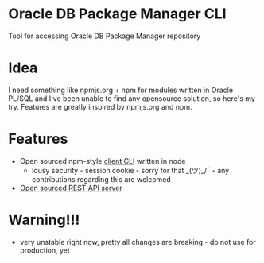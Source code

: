 # Oracle DB Package Manager CLI

Tool for accessing Oracle DB Package Manager repository

# Idea

I need something like npmjs.org + npm for modules written in Oracle PL/SQL and I've been unable to find any opensource solution, so here's my try.
Features are greatly inspired by npmjs.org and npm.

# Features

* Open sourced npm-style [client CLI](https://github.com/s-oravec/oradbpm-cli) written in node
	* lousy security - session cookie - sorry for that \_(ツ)_/¯ - any contributions regarding this are welcomed
* [Open sourced REST API server](https://github.com/s-oravec/oradbpm-repo) 

# Warning!!!

* very unstable right now, pretty all changes are breaking - do not use for production, yet
